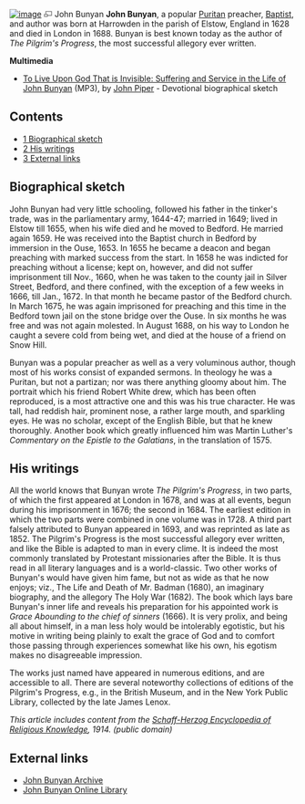 [![image](images/thumb/6/69/Bunyan.jpg/200px-Bunyan.jpg)](http://www.theopedia.com/File:Bunyan.jpg)
[![image](data:image/png;base64,iVBORw0KGgoAAAANSUhEUgAAAA8AAAALCAAAAACFLIiAAAAAAnRSTlMA/1uRIrUAAABPSURBVAjXY/j///+5vXDwjAHIr26ZAgXZe8H8a/+hoIcw/9nevdVL9+79DuPvzQYZFPUezu8BMZLXgkExnD8HAu6hqv//n+HZVjD4DuUDAKlChD3fj6aPAAAAAElFTkSuQmCC)](http://www.theopedia.com/File:Bunyan.jpg "Enlarge")
John Bunyan
**John Bunyan**, a popular [Puritan](Puritan "Puritan") preacher,
[Baptist](Baptist "Baptist"), and author was born at Harrowden in
the parish of Elstow, England in 1628 and died in London in 1688.
Bunyan is best known today as the author of
*The Pilgrim's Progress*, the most successful allegory ever
written.

**Multimedia**

-   [To Live Upon God That is Invisible: Suffering and Service in the Life of John Bunyan](http://www.archive.org/download/MenOfWhomTheWorldWasNotWorthy/12_bunyan.mp3)
    (MP3), by [John Piper](John_Piper "John Piper") - Devotional
    biographical sketch

## Contents

-   [1 Biographical sketch](#Biographical_sketch)
-   [2 His writings](#His_writings)
-   [3 External links](#External_links)

## Biographical sketch

John Bunyan had very little schooling, followed his father in the
tinker's trade, was in the parliamentary army, 1644-47; married in
1649; lived in Elstow till 1655, when his wife died and he moved to
Bedford. He married again 1659. He was received into the Baptist
church in Bedford by immersion in the Ouse, 1653. In 1655 he became
a deacon and began preaching with marked success from the start. In
1658 he was indicted for preaching without a license; kept on,
however, and did not suffer imprisonment till Nov., 1660, when he
was taken to the county jail in Silver Street, Bedford, and there
confined, with the exception of a few weeks in 1666, till Jan.,
1672. In that month he became pastor of the Bedford church. In
March 1675, he was again imprisoned for preaching and this time in
the Bedford town jail on the stone bridge over the Ouse. In six
months he was free and was not again molested. In August 1688, on
his way to London he caught a severe cold from being wet, and died
at the house of a friend on Snow Hill.

Bunyan was a popular preacher as well as a very voluminous author,
though most of his works consist of expanded sermons. In theology
he was a Puritan, but not a partizan; nor was there anything gloomy
about him. The portrait which his friend Robert White drew, which
has been often reproduced, is a most attractive one and this was
his true character. He was tall, had reddish hair, prominent nose,
a rather large mouth, and sparkling eyes. He was no scholar, except
of the English Bible, but that he knew thoroughly. Another book
which greatly influenced him was Martin Luther's
*Commentary on the Epistle to the Galatians*, in the translation of
1575.

## His writings

All the world knows that Bunyan wrote *The Pilgrim's Progress*, in
two parts, of which the first appeared at London in 1678, and was
at all events, begun during his imprisonment in 1676; the second in
1684. The earliest edition in which the two parts were combined in
one volume was in 1728. A third part falsely attributed to Bunyan
appeared in 1693, and was reprinted as late as 1852. The Pilgrim's
Progress is the most successful allegory ever written, and like the
Bible is adapted to man in every clime. It is indeed the most
commonly translated by Protestant missionaries after the Bible. It
is thus read in all literary languages and is a world-classic. Two
other works of Bunyan's would have given him fame, but not as wide
as that he now enjoys; viz., The Life and Death of Mr. Badman
(1680), an imaginary biography, and the allegory The Holy War
(1682). The book which lays bare Bunyan's inner life and reveals
his preparation for his appointed work is
*Grace Abounding to the chief of sinners* (1666). It is very
prolix, and being all about himself, in a man less holy would be
intolerably egotistic, but his motive in writing being plainly to
exalt the grace of God and to comfort those passing through
experiences somewhat like his own, his egotism makes no
disagreeable impression.

The works just named have appeared in numerous editions, and are
accessible to all. There are several noteworthy collections of
editions of the Pilgrim's Progress, e.g., in the British Museum,
and in the New York Public Library, collected by the late James
Lenox.

*This article includes content from the [Schaff-Herzog Encyclopedia of Religious Knowledge](Schaff-Herzog_Encyclopedia_of_Religious_Knowledge "Schaff-Herzog Encyclopedia of Religious Knowledge"), 1914. (public domain)*
## External links

-   [John Bunyan Archive](http://www.johnbunyan.org/)
-   [John Bunyan Online Library](http://acacia.pair.com/Acacia.John.Bunyan/)



